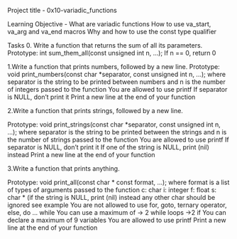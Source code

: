 Project title - 0x10-variadic_functions

Learning Objective - 
What are variadic functions
How to use va_start, va_arg and va_end macros
Why and how to use the const type qualifier

Tasks
0. Write a function that returns the sum of all its parameters.
Prototype: int sum_them_all(const unsigned int n, ...);
If n == 0, return 0

1.Write a function that prints numbers, followed by a new line.
Prototype: void print_numbers(const char *separator, const unsigned int n, ...);
where separator is the string to be printed between numbers
and n is the number of integers passed to the function
You are allowed to use printf
If separator is NULL, don’t print it
Print a new line at the end of your function

2.Write a function that prints strings, followed by a new line.

Prototype: void print_strings(const char *separator, const unsigned int n, ...);
where separator is the string to be printed between the strings
and n is the number of strings passed to the function
You are allowed to use printf
If separator is NULL, don’t print it
If one of the string is NULL, print (nil) instead
Print a new line at the end of your function

3.Write a function that prints anything.

Prototype: void print_all(const char * const format, ...);
where format is a list of types of arguments passed to the function
c: char
i: integer
f: float
s: char * (if the string is NULL, print (nil) instead
any other char should be ignored
see example
You are not allowed to use for, goto, ternary operator, else, do ... while
You can use a maximum of
	-> 2 while loops
	->2 if
You can declare a maximum of 9 variables
You are allowed to use printf
Print a new line at the end of your function
